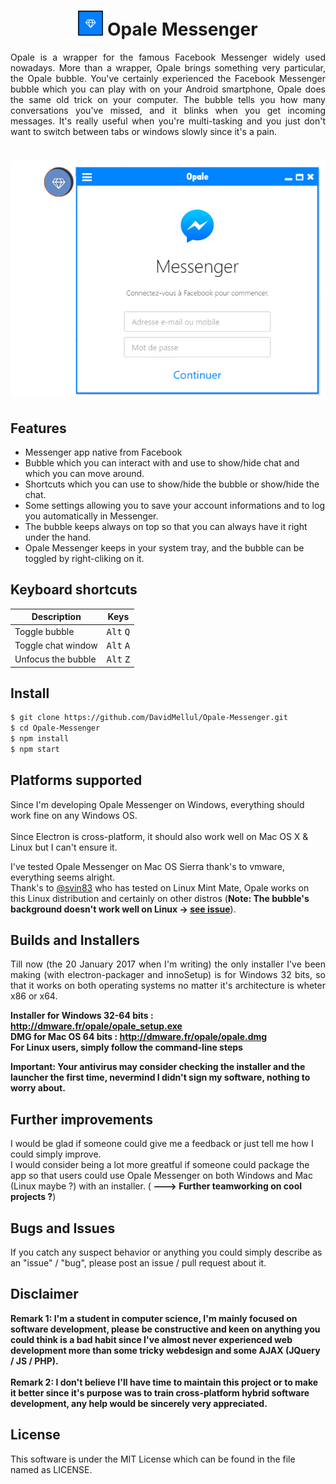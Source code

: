 
<h1 align='center'>
<img alt='Opale-Messenger' height="40px" src='./images/icone.png'>
  Opale Messenger 
</h1>

<p align="justify">
  Opale is a wrapper for the famous Facebook Messenger widely used nowadays. More than a wrapper, Opale brings
something very particular, the Opale bubble. You've certainly experienced the Facebook Messenger bubble which you
can play with on your Android smartphone, Opale does the same old trick on your computer. The bubble tells you
how many conversations you've missed, and it blinks when you get incoming messages. It's really useful when you're
multi-tasking and you just don't want to switch between tabs or windows slowly since it's a pain. </p>

<h1 align='center'>
<img alt='Opale-Messenger' src='./images/screen.png'>
</h1>

## Features

- Messenger app native from Facebook
- Bubble which you can interact with and use to show/hide chat and which you can move around.
- Shortcuts which you can use to show/hide the bubble or show/hide the chat.
- Some settings allowing you to save your account informations and to log you automatically in Messenger.
- The bubble keeps always on top so that you can always have it right under the hand.
- Opale Messenger keeps in your system tray, and the bubble can be toggled by right-cliking on it.

## Keyboard shortcuts

Description            | Keys
-----------------------| -----------------------
Toggle bubble          | <kbd>Alt</kbd> <kbd>Q</kbd>
Toggle chat window     | <kbd>Alt</kbd> <kbd>A</kbd>
Unfocus the bubble     | <kbd>Alt</kbd> <kbd>Z</kbd>



## Install

```sh
$ git clone https://github.com/DavidMellul/Opale-Messenger.git
$ cd Opale-Messenger
$ npm install
$ npm start
```

## Platforms supported

Since I'm developing Opale Messenger on Windows, everything should work fine on any Windows OS. <br /><br />
Since Electron is cross-platform, it should also work well on Mac OS X & Linux but I can't ensure it. <br />

I've tested Opale Messenger on Mac OS Sierra thank's to vmware, everything seems alright.<br />
Thank's to <a href="https://github.com/svin83">@svin83</a> who has tested on Linux Mint Mate, Opale works on this Linux distribution and certainly on other distros (**Note: The bubble's background doesn't work well on Linux -> <a href="https://github.com/DavidMellul/Opale-Messenger/issues/2"> see issue</a>**).



## Builds and Installers

<p align="justify">Till now (the 20 January 2017 when I'm writing) the only installer I've been making (with electron-packager and innoSetup) is for Windows 32 bits, so that it works on both operating systems no matter it's architecture is wheter x86 or x64.</p>


<strong>Installer for Windows 32-64 bits : http://dmware.fr/opale/opale_setup.exe</strong> <br />
<strong>DMG for Mac OS 64 bits : http://dmware.fr/opale/opale.dmg</strong> <br />
<strong>For Linux users, simply follow the command-line steps</strong><br />

<strong>Important:  Your antivirus may consider checking the installer and the launcher the first time, nevermind I didn't sign my software, nothing to worry about.</strong>


## Further improvements


I would be glad if someone could give me a feedback or just tell me how I could simply improve. <br />
I would consider being a lot more greatful if someone  could package the app so that users could use Opale Messenger on both Windows and Mac (Linux maybe ?) with an installer. (<strong> ---> Further teamworking on cool projects ?</strong>)

## Bugs and Issues

If you catch any suspect behavior or anything you could simply describe as an "issue" / "bug", please post an issue / pull request about it. 

## Disclaimer 

<strong>Remark 1: I'm a student in computer science, I'm mainly focused on software development, please be constructive and keen on anything you could think is a bad habit since I've almost never experienced web development more than some tricky webdesign and some AJAX (JQuery / JS / PHP). </strong><br /><br />
<strong>Remark 2: I don't believe I'll have time to maintain this project or to make it better since it's purpose was to train cross-platform hybrid software development, any help would be sincerely very appreciated.</strong>

## License

This software is under the MIT License which can be found in the file named as LICENSE.

